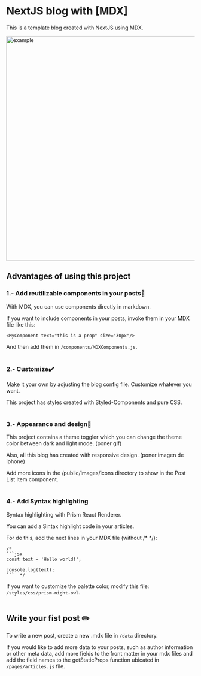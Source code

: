 # NextJS blog with [MDX]
This is a template blog created with NextJS using MDX.
<br />

<img src="/public/gifia-preview.gif?" alt="example" width="600"/>


## Advantages of using this project

### 1.- Add reutilizable components in your posts🚀
With MDX, you can use components directly in markdown.

If you want to include components in your posts, invoke them in your MDX file like this:
```
<MyComponent text="this is a prop" size="30px"/>
```

And then add them in `/components/MDXComponents.js`.
<br /><br />

### 2.- Customize✔️
Make it your own by adjusting the blog config file. Customize whatever you want.

This project has styles created with Styled-Components and pure CSS.
<br /><br />

### 3.- Appearance and design🎨
This project contains a theme toggler which you can change the theme color between dark and light mode.
(poner gif)

Also, all this blog has created with responsive design.
(poner imagen de iphone)

Add more icons in the /public/images/icons directory to show in the Post List Item component.
<br /><br />

### 4.- Add Syntax highlighting
Syntax highlighting with Prism React Renderer.

You can add a Sintax highlight code in your articles.

For do this, add the next lines in your MDX file (without /* */):

```
/*
```jsx
const text = 'Hello world!';

console.log(text);
```  */
```

If you want to customize the palette color, modify this file: `/styles/css/prism-night-owl`.
<br /><br />


## Write your fist post ✏️
To write a new post, create a new .mdx file in `/data` directory.

If you would like to add more data to your posts, such as author information or other meta data, add more fields to the front matter in your mdx files and add the field names to the getStaticProps function ubicated in `/pages/articles.js` file.



